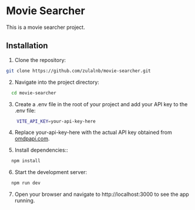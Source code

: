 
# Movie Searcher

This is a movie searcher project.
## Installation

1. Clone the repository:

```bash
git clone https://github.com/zulalnb/movie-searcher.git
```
    
2. Navigate into the project directory:

```bash
  cd movie-searcher
```

3. Create a .env file in the root of your project and add your API key to the .env file:

```bash
    VITE_API_KEY=your-api-key-here
```

4.	Replace your-api-key-here with the actual API key obtained from [omdpapi.com](https://www.omdbapi.com/).

5. Install dependencies::

```bash
  npm install
```

6. Start the development server:

```bash
  npm run dev
```

7. Open your browser and navigate to http://localhost:3000 to see the app running.
